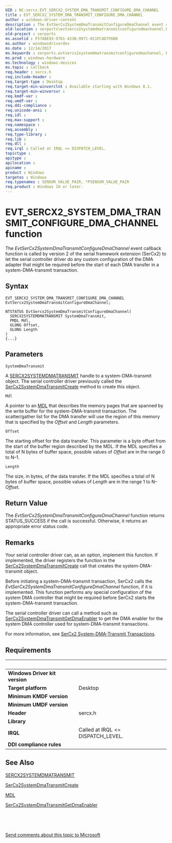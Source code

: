 ```yaml
---
UID : NC:sercx.EVT_SERCX2_SYSTEM_DMA_TRANSMIT_CONFIGURE_DMA_CHANNEL
title : EVT_SERCX2_SYSTEM_DMA_TRANSMIT_CONFIGURE_DMA_CHANNEL
author : windows-driver-content
description : The EvtSerCx2SystemDmaTransmitConfigureDmaChannel event callback function is called by version 2 of the serial framework extension (SerCx2) to let the serial controller driver do any custom configuration of the DMA adapter that might be required before the start of each DMA transfer in a system-DMA-transmit transaction.
old-location : serports\evtsercx2systemdmatransmitconfiguredmachannel.htm
old-project : serports
ms.assetid : F5748E93-9761-423B-9971-011FC4D7F6B8
ms.author : windowsdriverdev
ms.date : 12/14/2017
ms.keywords : serports.evtsercx2systemdmatransmitconfiguredmachannel, EvtSerCx2SystemDmaTransmitConfigureDmaChannel callback function [Serial Ports], EvtSerCx2SystemDmaTransmitConfigureDmaChannel, EVT_SERCX2_SYSTEM_DMA_TRANSMIT_CONFIGURE_DMA_CHANNEL, EVT_SERCX2_SYSTEM_DMA_TRANSMIT_CONFIGURE_DMA_CHANNEL, 2/EvtSerCx2SystemDmaTransmitConfigureDmaChannel
ms.prod : windows-hardware
ms.technology : windows-devices
ms.topic : callback
req.header : sercx.h
req.include-header : 
req.target-type : Desktop
req.target-min-winverclnt : Available starting with Windows 8.1.
req.target-min-winversvr : 
req.kmdf-ver : 
req.umdf-ver : 
req.ddi-compliance : 
req.unicode-ansi : 
req.idl : 
req.max-support : 
req.namespace : 
req.assembly : 
req.type-library : 
req.lib : 
req.dll : 
req.irql : Called at IRQL <= DISPATCH_LEVEL.
topictype : 
apitype : 
apilocation : 
apiname : 
product : Windows
targetos : Windows
req.typenames : SENSOR_VALUE_PAIR, *PSENSOR_VALUE_PAIR
req.product : Windows 10 or later.
---
```



# EVT_SERCX2_SYSTEM_DMA_TRANSMIT_CONFIGURE_DMA_CHANNEL function
The <i>EvtSerCx2SystemDmaTransmitConfigureDmaChannel</i> event callback function is called by version 2 of the serial framework extension (SerCx2) to let the serial controller driver do any custom configuration of the DMA adapter that might be required before the start of each DMA transfer in a system-DMA-transmit transaction.

## Syntax

```
EVT_SERCX2_SYSTEM_DMA_TRANSMIT_CONFIGURE_DMA_CHANNEL EvtSercx2SystemDmaTransmitConfigureDmaChannel;

NTSTATUS EvtSercx2SystemDmaTransmitConfigureDmaChannel(
  SERCX2SYSTEMDMATRANSMIT SystemDmaTransmit,
  PMDL Mdl,
  ULONG Offset,
  ULONG Length
)
{...}
```

## Parameters

`SystemDmaTransmit`

A <a href="https://docs.microsoft.com/en-us/windows-hardware/drivers/serports/sercx2-object-handles">SERCX2SYSTEMDMATRANSMIT</a> handle to a system-DMA-transmit object. The serial controller driver previously called the <a href="..\sercx\nf-sercx-sercx2systemdmatransmitcreate.md">SerCx2SystemDmaTransmitCreate</a> method to create this object.

`Mdl`

A pointer to an <a href="..\wdm\ns-wdm-_mdl.md">MDL</a> that describes the memory pages that are spanned by the write buffer for the system-DMA-transmit transaction. The scatter/gather list for the DMA transfer will use the region of this memory that is specified by the <i>Offset</i> and <i>Length</i> parameters.

`Offset`

The starting offset for the data transfer. This parameter is a byte offset from the start of the buffer region described by the MDL. If the MDL specifies a total of N bytes of buffer space, possible values of <i>Offset</i> are in the range 0 to N–1.

`Length`

The size, in bytes, of the data transfer. If the MDL specifies a total of N bytes of buffer space, possible values of <i>Length</i> are in the range 1 to N–<i>Offset</i>.


## Return Value

The <i>EvtSerCx2SystemDmaTransmitConfigureDmaChannel</i> function returns STATUS_SUCCESS if the call is successful. Otherwise, it returns an appropriate error status code.

## Remarks

Your serial controller driver can, as an option, implement this function. If implemented, the driver registers the function in the <a href="..\sercx\nf-sercx-sercx2systemdmatransmitcreate.md">SerCx2SystemDmaTransmitCreate</a> call that creates the system-DMA-transmit object.

Before initiating a system-DMA-transmit transaction, SerCx2 calls the <i>EvtSerCx2SystemDmaTransmitConfigureDmaChannel</i> function, if it is implemented. This function performs any special configuration of the system DMA controller that might be required before SerCx2 starts the system-DMA-transmit transaction.

The serial controller driver can call a method such as <a href="..\sercx\nf-sercx-sercx2systemdmatransmitgetdmaenabler.md">SerCx2SystemDmaTransmitGetDmaEnabler</a> to get the DMA enabler for the system DMA controller used for system-DMA-transmit transactions.

For more information, see <a href="https://msdn.microsoft.com/8569E76F-CAFF-4A2C-8052-62B340C5ADED">SerCx2 System-DMA-Transmit Transactions</a>.

## Requirements
| &nbsp; | &nbsp; |
| ---- |:---- |
| **Windows Driver kit version** |  |
| **Target platform** | Desktop |
| **Minimum KMDF version** |  |
| **Minimum UMDF version** |  |
| **Header** | sercx.h |
| **Library** |  |
| **IRQL** | Called at IRQL <= DISPATCH_LEVEL. |
| **DDI compliance rules** |  |

## See Also

<a href="https://docs.microsoft.com/en-us/windows-hardware/drivers/serports/sercx2-object-handles">SERCX2SYSTEMDMATRANSMIT</a>

<a href="..\sercx\nf-sercx-sercx2systemdmatransmitcreate.md">SerCx2SystemDmaTransmitCreate</a>

<a href="..\wdm\ns-wdm-_mdl.md">MDL</a>

<a href="..\sercx\nf-sercx-sercx2systemdmatransmitgetdmaenabler.md">SerCx2SystemDmaTransmitGetDmaEnabler</a>

 

 

<a href="mailto:wsddocfb@microsoft.com?subject=Documentation%20feedback [serports\serports]:%20EVT_SERCX2_SYSTEM_DMA_TRANSMIT_CONFIGURE_DMA_CHANNEL callback function%20 RELEASE:%20(12/14/2017)&amp;body=%0A%0APRIVACY STATEMENT%0A%0AWe use your feedback to improve the documentation. We don't use your email address for any other purpose, and we'll remove your email address from our system after the issue that you're reporting is fixed. While we're working to fix this issue, we might send you an email message to ask for more info. Later, we might also send you an email message to let you know that we've addressed your feedback.%0A%0AFor more info about Microsoft's privacy policy, see http://privacy.microsoft.com/en-us/default.aspx." title="Send comments about this topic to Microsoft">Send comments about this topic to Microsoft</a>